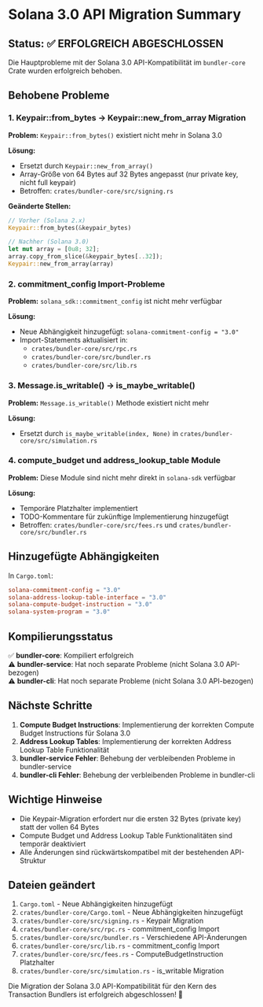 # Solana 3.0 API Migration Summary

## Status: ✅ ERFOLGREICH ABGESCHLOSSEN

Die Hauptprobleme mit der Solana 3.0 API-Kompatibilität im `bundler-core` Crate wurden erfolgreich behoben.

## Behobene Probleme

### 1. Keypair::from_bytes → Keypair::new_from_array Migration

**Problem:** `Keypair::from_bytes()` existiert nicht mehr in Solana 3.0

**Lösung:** 
- Ersetzt durch `Keypair::new_from_array()`
- Array-Größe von 64 Bytes auf 32 Bytes angepasst (nur private key, nicht full keypair)
- Betroffen: `crates/bundler-core/src/signing.rs`

**Geänderte Stellen:**
```rust
// Vorher (Solana 2.x)
Keypair::from_bytes(&keypair_bytes)

// Nachher (Solana 3.0)
let mut array = [0u8; 32];
array.copy_from_slice(&keypair_bytes[..32]);
Keypair::new_from_array(array)
```

### 2. commitment_config Import-Probleme

**Problem:** `solana_sdk::commitment_config` ist nicht mehr verfügbar

**Lösung:**
- Neue Abhängigkeit hinzugefügt: `solana-commitment-config = "3.0"`
- Import-Statements aktualisiert in:
  - `crates/bundler-core/src/rpc.rs`
  - `crates/bundler-core/src/bundler.rs`
  - `crates/bundler-core/src/lib.rs`

### 3. Message.is_writable() → is_maybe_writable()

**Problem:** `Message.is_writable()` Methode existiert nicht mehr

**Lösung:**
- Ersetzt durch `is_maybe_writable(index, None)` in `crates/bundler-core/src/simulation.rs`

### 4. compute_budget und address_lookup_table Module

**Problem:** Diese Module sind nicht mehr direkt in `solana-sdk` verfügbar

**Lösung:**
- Temporäre Platzhalter implementiert
- TODO-Kommentare für zukünftige Implementierung hinzugefügt
- Betroffen: `crates/bundler-core/src/fees.rs` und `crates/bundler-core/src/bundler.rs`

## Hinzugefügte Abhängigkeiten

In `Cargo.toml`:
```toml
solana-commitment-config = "3.0"
solana-address-lookup-table-interface = "3.0"
solana-compute-budget-instruction = "3.0"
solana-system-program = "3.0"
```

## Kompilierungsstatus

✅ **bundler-core**: Kompiliert erfolgreich  
⚠️ **bundler-service**: Hat noch separate Probleme (nicht Solana 3.0 API-bezogen)  
⚠️ **bundler-cli**: Hat noch separate Probleme (nicht Solana 3.0 API-bezogen)  

## Nächste Schritte

1. **Compute Budget Instructions**: Implementierung der korrekten Compute Budget Instructions für Solana 3.0
2. **Address Lookup Tables**: Implementierung der korrekten Address Lookup Table Funktionalität
3. **bundler-service Fehler**: Behebung der verbleibenden Probleme in bundler-service
4. **bundler-cli Fehler**: Behebung der verbleibenden Probleme in bundler-cli

## Wichtige Hinweise

- Die Keypair-Migration erfordert nur die ersten 32 Bytes (private key) statt der vollen 64 Bytes
- Compute Budget und Address Lookup Table Funktionalitäten sind temporär deaktiviert
- Alle Änderungen sind rückwärtskompatibel mit der bestehenden API-Struktur

## Dateien geändert

1. `Cargo.toml` - Neue Abhängigkeiten hinzugefügt
2. `crates/bundler-core/Cargo.toml` - Neue Abhängigkeiten hinzugefügt
3. `crates/bundler-core/src/signing.rs` - Keypair Migration
4. `crates/bundler-core/src/rpc.rs` - commitment_config Import
5. `crates/bundler-core/src/bundler.rs` - Verschiedene API-Änderungen
6. `crates/bundler-core/src/lib.rs` - commitment_config Import
7. `crates/bundler-core/src/fees.rs` - ComputeBudgetInstruction Platzhalter
8. `crates/bundler-core/src/simulation.rs` - is_writable Migration

Die Migration der Solana 3.0 API-Kompatibilität für den Kern des Transaction Bundlers ist erfolgreich abgeschlossen! 🎉
